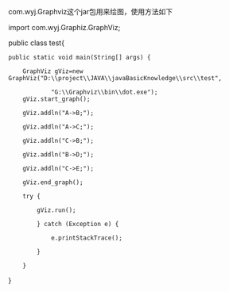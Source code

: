 com.wyj.Graphviz这个jar包用来绘图，使用方法如下

import com.wyj.Graphiz.GraphViz;

public class test{ 

	public static void main(String[] args) { 
	
		GraphViz gViz=new GraphViz("D:\\project\\JAVA\\javaBasicKnowledge\\src\\test",
		
				"G:\\Graphviz\\bin\\dot.exe"); 
		gViz.start_graph();
		
		gViz.addln("A->B;"); 
		
		gViz.addln("A->C;"); 
		
		gViz.addln("C->B;"); 
		
		gViz.addln("B->D;"); 
		
		gViz.addln("C->E;"); 
		
		gViz.end_graph(); 
		
		try { 
		
			gViz.run(); 
			
			} catch (Exception e) { 
			
				e.printStackTrace(); 
				
			} 
			
		}
		
}
